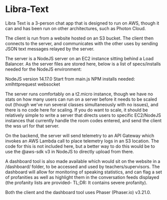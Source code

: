 # Libra-Text
Libra Text is a 3-person chat app that is designed to run on AWS, though it can and has been run on other architectures, such as Photon Cloud. 

The client is run from a website hosted on an S3 bucket. The client then connects to the server, and communicates with the other uses by sending JSON text messages relayed by the server.

The server is a NodeJS server on an EC2 instance sitting behind a Load Balancer. As the server files are stored here, below is a list of specs/installs needed for the NodeJS environment:

NodeJS version 14.17.0
Start from main.js
NPM installs needed:
    xmlhttprequest
    websocket

The server runs comfortably on a t2.micro instance, though we have no stats on how many users can run on a server before it needs to be scaled out (though we've run several classes simultaneously with no issues), and there is no code here for scaling. If you do want to scale, it should be relatively simple to write a server that directs users to specific EC2/NodeJS instances that currently handle the room codes entered, and send the client the wss url for that server.

On the backend, the server will send telemetry to an API Gateway which invokes an AWS Lambda call to place telemetry logs in an S3 location. The code for this is not included here, but a better way to do this would be to use the @aws-sdk v3 in NodeJS to directly upload from there.

A dashboard tool is also made available which would sit on the website in a /dashboard/ folder, to be accessed and used by teachers/supervisors. The dashboard will allow for monitoring of speaking statistics, and can flag a set of profanities as well as highlight them in the conversation feeds displayed (the profanity lists are provided- TL;DR: It contains severe profanity).

Both the client and the dashboard tool uses Phaser (Phaser.io) v3.21.0.